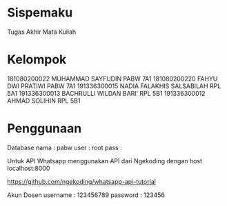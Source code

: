 # Sispemaku

Tugas Akhir Mata Kuliah

# Kelompok
181080200022 MUHAMMAD SAYFUDIN PABW 7A1
181080200220 FAHYU DWI PRATIWI PABW 7A1
191336300015 NADIA FALAKHIS SALSABILAH RPL 5A1
191336300013 BACHRULLI WILDAN BARI’ RPL 5B1
191336300012 AHMAD SOLIHIN RPL 5B1

# Penggunaan
Database
nama : pabw
user : root
pass : 

Untuk API Whatsapp menggunakan API dari Ngekoding dengan host
localhost:8000

https://github.com/ngekoding/whatsapp-api-tutorial

Akun Dosen
username : 123456789
password : 123456
